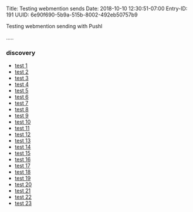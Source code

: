 Title: Testing webmention sends
Date: 2018-10-10 12:30:51-07:00
Entry-ID: 191
UUID: 6e90f690-5b9a-515b-8002-492eb50757b9

Testing webmention sending with Pushl

.....

### discovery

* [test 1](https://webmention.rocks/test/1)
* [test 2](https://webmention.rocks/test/2)
* [test 3](https://webmention.rocks/test/3)
* [test 4](https://webmention.rocks/test/4)
* [test 5](https://webmention.rocks/test/5)
* [test 6](https://webmention.rocks/test/6)
* [test 7](https://webmention.rocks/test/7)
* [test 8](https://webmention.rocks/test/8)
* [test 9](https://webmention.rocks/test/9)
* [test 10](https://webmention.rocks/test/10)
* [test 11](https://webmention.rocks/test/11)
* [test 12](https://webmention.rocks/test/12)
* [test 13](https://webmention.rocks/test/13)
* [test 14](https://webmention.rocks/test/14)
* [test 15](https://webmention.rocks/test/15)
* [test 16](https://webmention.rocks/test/16)
* [test 17](https://webmention.rocks/test/17)
* [test 18](https://webmention.rocks/test/18)
* [test 19](https://webmention.rocks/test/19)
* [test 20](https://webmention.rocks/test/20)
* [test 21](https://webmention.rocks/test/21)
* [test 22](https://webmention.rocks/test/22)
* [test 23](https://webmention.rocks/test/23/page)

